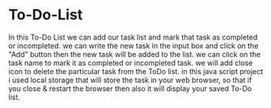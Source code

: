 # To-Do-List

In this To-Do List we can add our task list and mark that task as completed or incompleted.
we can write the new task in the input box and click on the "Add" button then the new task will be added to the list.
we can click on the task name to mark it as completed or incompleted task.
we will add close icon to delete the particular task from the ToDo list.
in this java script project i used local storage that will store the task in your web browser, so that if you close & restart the browser then also it will display your saved To-Do list.
